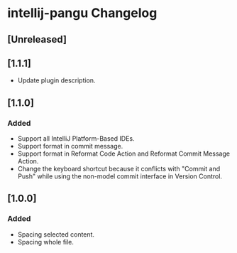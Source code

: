 <!-- Keep a Changelog guide -> https://keepachangelog.com -->

# intellij-pangu Changelog

## [Unreleased]

## [1.1.1]
- Update plugin description.

## [1.1.0]
### Added
- Support all IntelliJ Platform-Based IDEs.
- Support format in commit message.
- Support format in Reformat Code Action and Reformat Commit Message Action.
- Change the keyboard shortcut because it conflicts with "Commit and Push" while using the non-model commit interface in Version Control.

## [1.0.0]
### Added
- Spacing selected content.
- Spacing whole file.